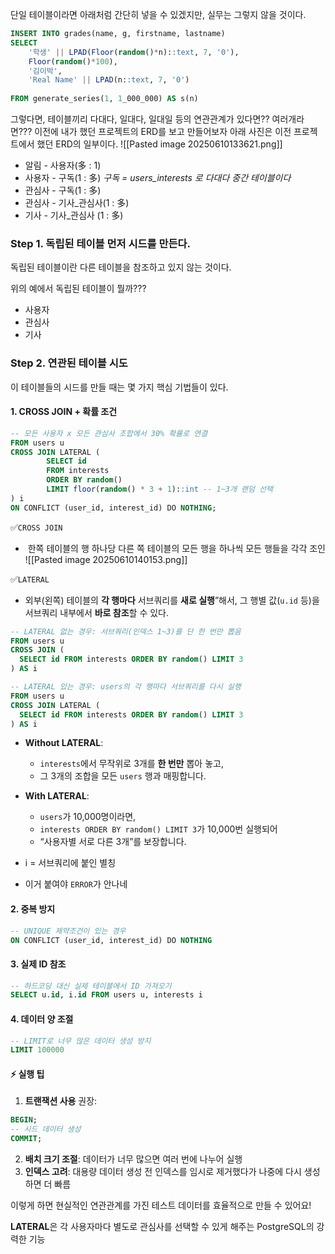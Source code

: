 

단일 테이블이라면 아래처럼 간단히 넣을 수 있겠지만, 실무는 그렇지 않을 것이다.
```SQL
INSERT INTO grades(name, g, firstname, lastname)
SELECT 
    '학생' || LPAD(Floor(random()*n)::text, 7, '0'),
    Floor(random()*100),
    '김이박',
    'Real Name' || LPAD(n::text, 7, '0')
    
FROM generate_series(1, 1_000_000) AS s(n)
```


그렇다면, 테이블끼리 다대다, 일대다, 일대일 등의 연관관계가 있다면?? 여러개라면??? 
이전에 내가 했던 프로젝트의 ERD를 보고 만들어보자 
아래 사진은 이전 프로젝트에서 했던 ERD의 일부이다.
![[Pasted image 20250610133621.png]]
- 알림 - 사용자(多 : 1)
- 사용자 - 구독(1 : 多)  *구독 = users_interests 로 다대다 중간 테이블이다*
- 관심사 - 구독(1 : 多)
- 관심사 - 기사_관심사(1 : 多)
- 기사 - 기사_관심사 (1 : 多)


### Step 1. 독립된 테이블 먼저 시드를 만든다.

독립된 테이블이란 다른 테이블을 참조하고 있지 않는 것이다.

위의 예에서 독립된 테이블이 뭘까???
- 사용자
- 관심사
- 기사 

### Step 2. 연관된 테이블 시도 

이 테이블들의 시드를 만들 때는 몇 가지 핵심 기법들이 있다.

#### 1. CROSS JOIN + 확률 조건

```sql
-- 모든 사용자 x 모든 관심사 조합에서 30% 확률로 연결
FROM users u 
CROSS JOIN LATERAL (
		SELECT id 
		FROM interests 
		ORDER BY random() 
		LIMIT floor(random() * 3 + 1)::int -- 1~3개 랜덤 선택 
) i
ON CONFLICT (user_id, interest_id) DO NOTHING;
```

✅`CROSS JOIN`
-  한쪽 테이블의 행 하나당 다른 쪽 테이블의 모든 행을 하나씩 모든 행들을 각각 조인
	![[Pasted image 20250610140153.png]]

✅`LATERAL`
- 외부(왼쪽) 테이블의 **각 행마다** 서브쿼리를 **새로 실행**”해서, 그 행별 값(`u.id` 등)을 서브쿼리 내부에서 **바로 참조**할 수 있다.
```SQL
-- LATERAL 없는 경우: 서브쿼리(인덱스 1~3)를 단 한 번만 뽑음
FROM users u
CROSS JOIN (
  SELECT id FROM interests ORDER BY random() LIMIT 3
) AS i

-- LATERAL 있는 경우: users의 각 행마다 서브쿼리를 다시 실행
FROM users u
CROSS JOIN LATERAL (
  SELECT id FROM interests ORDER BY random() LIMIT 3
) AS i
```
- **Without LATERAL**:
    - `interests`에서 무작위로 3개를 **한 번만** 뽑아 놓고,
    - 그 3개의 조합을 모든 `users` 행과 매핑합니다.
        
- **With LATERAL**:
    - `users`가 10,000명이라면,
    - `interests ORDER BY random() LIMIT 3`가 10,000번 실행되어
    - “사용자별 서로 다른 3개”를 보장합니다.

- i = 서브쿼리에 붙인 별칭 
- 이거 붙여야 `ERROR`가 안나네 

#### 2. 중복 방지
```sql
-- UNIQUE 제약조건이 있는 경우
ON CONFLICT (user_id, interest_id) DO NOTHING
```

#### 3. 실제 ID 참조

```sql
-- 하드코딩 대신 실제 테이블에서 ID 가져오기
SELECT u.id, i.id FROM users u, interests i
```

#### 4. 데이터 양 조절

```sql
-- LIMIT로 너무 많은 데이터 생성 방지
LIMIT 100000
```



#### ⚡ 실행 팁
1. **트랜잭션 사용** 권장:
```sql
BEGIN;
-- 시드 데이터 생성
COMMIT;
```
2. **배치 크기 조절**: 데이터가 너무 많으면 여러 번에 나누어 실행
3. **인덱스 고려**: 대용량 데이터 생성 전 인덱스를 임시로 제거했다가 나중에 다시 생성하면 더 빠름

이렇게 하면 현실적인 연관관계를 가진 테스트 데이터를 효율적으로 만들 수 있어요!




**LATERAL**은 각 사용자마다 별도로 관심사를 선택할 수 있게 해주는 PostgreSQL의 강력한 기능